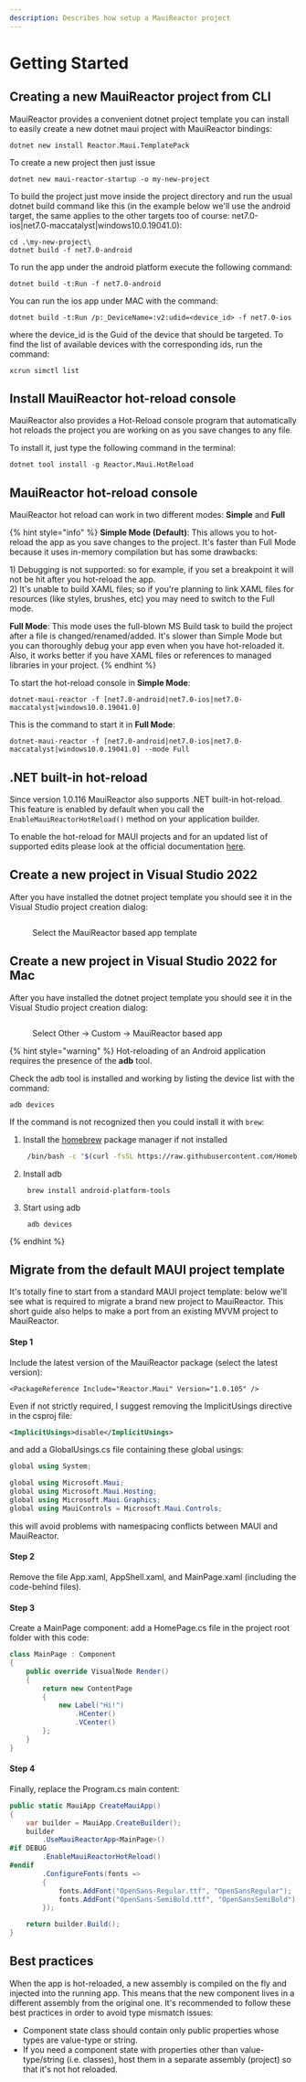 ```yaml
---
description: Describes how setup a MauiReactor project
---
```


# Getting Started

## Creating a new MauiReactor project from CLI

MauiReactor provides a convenient dotnet project template you can install to easily create a new dotnet maui project with MauiReactor bindings:

```
dotnet new install Reactor.Maui.TemplatePack
```

To create a new project then just issue

```
dotnet new maui-reactor-startup -o my-new-project
```

To build the project just move inside the project directory and run the usual dotnet build command like this (in the example below we'll use the android target, the same applies to the other targets too of course: net7.0-ios|net7.0-maccatalyst|windows10.0.19041.0):

```
cd .\my-new-project\
dotnet build -f net7.0-android
```

To run the app under the android platform execute the following command:

```
dotnet build -t:Run -f net7.0-android
```

You can run the ios app under MAC with the command:

```
dotnet build -t:Run /p:_DeviceName=:v2:udid=<device_id> -f net7.0-ios
```

where the device\_id is the Guid of the device that should be targeted. To find the list of available devices with the corresponding ids, run the command:

```
xcrun simctl list
```

## Install MauiReactor hot-reload console

MauiReactor also provides a Hot-Reload console program that automatically hot reloads the project you are working on as you save changes to any file.

To install it, just type the following command in the terminal:

```
dotnet tool install -g Reactor.Maui.HotReload
```

## MauiReactor hot-reload console

MauiReactor hot reload can work in two different modes: **Simple** and **Full**

{% hint style="info" %}
**Simple Mode (Default)**: This allows you to hot-reload the app as you save changes to the project. It's faster than Full Mode because it uses in-memory compilation but has some drawbacks:

1\) Debugging is not supported: so for example, if you set a breakpoint it will not be hit after you hot-reload the app.\
2\) It's unable to build XAML files; so if you're planning to link XAML files for resources (like styles, brushes, etc) you may need to switch to the Full mode.

**Full Mode**: This mode uses the full-blown MS Build task to build the project after a file is changed/renamed/added. It's slower than Simple Mode but you can thoroughly debug your app even when you have hot-reloaded it. Also, it works better if you have XAML files or references to managed libraries in your project.
{% endhint %}

To start the hot-reload console in **Simple Mode**:

```
dotnet-maui-reactor -f [net7.0-android|net7.0-ios|net7.0-maccatalyst|windows10.0.19041.0]
```

This is the command to start it in **Full Mode**:

```
dotnet-maui-reactor -f [net7.0-android|net7.0-ios|net7.0-maccatalyst|windows10.0.19041.0] --mode Full
```

## .NET built-in hot-reload

Since version 1.0.116 MauiReactor also supports .NET built-in hot-reload. This feature is enabled by default when you call the `EnableMauiReactorHotReload()` method on your application builder.

To enable the hot-reload for MAUI projects and for an updated list of supported edits please look at the official documentation [here](https://learn.microsoft.com/en-us/visualstudio/debugger/hot-reload?view=vs-2022).

## Create a new project in Visual Studio 2022

After you have installed the dotnet project template you should see it in the Visual Studio project creation dialog:

<figure><img src=".gitbook/assets/image (4).png" alt=""><figcaption><p>Select the MauiReactor based app template</p></figcaption></figure>

## Create a new project in Visual Studio 2022 for Mac

After you have installed the dotnet project template you should see it in the Visual Studio project creation dialog:

<figure><img src=".gitbook/assets/image (3) (1).png" alt=""><figcaption><p>Select Other -> Custom -> MauiReactor based app</p></figcaption></figure>

{% hint style="warning" %}
Hot-reloading of an Android application requires the presence of the **adb** tool.

Check the adb tool is installed and working by listing the device list with the command:

`adb devices`

If the command is not recognized then you could install it with `brew`:

1.  Install the [homebrew](http://brew.sh/) package manager if not installed

    ```bash
     /bin/bash -c "$(curl -fsSL https://raw.githubusercontent.com/Homebrew/install/master/install.sh)"
    ```
2.  Install adb

    ```
     brew install android-platform-tools
    ```
3.  Start using adb

    ```
     adb devices
    ```
{% endhint %}

## Migrate from the default MAUI project template

It's totally fine to start from a standard MAUI project template: below we'll see what is required to migrate a brand new project to MauiReactor. This short guide also helps to make a port from an existing MVVM project to MauiReactor.

#### Step 1

Include the latest version of the MauiReactor package (select the latest version):

```
<PackageReference Include="Reactor.Maui" Version="1.0.105" />
```

Even if not strictly required, I suggest removing the ImplicitUsings directive in the csproj file:

```xml
<ImplicitUsings>disable</ImplicitUsings>
```

and add a GlobalUsings.cs file containing these global usings:

```csharp
global using System;

global using Microsoft.Maui;
global using Microsoft.Maui.Hosting;
global using Microsoft.Maui.Graphics;
global using MauiControls = Microsoft.Maui.Controls;
```

this will avoid problems with namespacing conflicts between MAUI and MauiReactor.

#### Step 2

Remove the file App.xaml, AppShell.xaml, and MainPage.xaml (including the code-behind files).

#### Step 3

Create a MainPage component: add a HomePage.cs file in the project root folder with this code:

```csharp
class MainPage : Component
{
    public override VisualNode Render()
    {
        return new ContentPage
        {
            new Label("Hi!")
                .HCenter()
                .VCenter()
        };
    }
}
```

#### Step 4

Finally, replace the Program.cs main content:

```csharp
public static MauiApp CreateMauiApp()
{
    var builder = MauiApp.CreateBuilder();
    builder
        .UseMauiReactorApp<MainPage>()
#if DEBUG
        .EnableMauiReactorHotReload()
#endif
        .ConfigureFonts(fonts =>
        {
            fonts.AddFont("OpenSans-Regular.ttf", "OpenSansRegular");
            fonts.AddFont("OpenSans-SemiBold.ttf", "OpenSansSemiBold");
        });

    return builder.Build();
}
```

## Best practices

When the app is hot-reloaded, a new assembly is compiled on the fly and injected into the running app. This means that the new component lives in a different assembly from the original one. It's recommended to follow these best practices in order to avoid type mismatch issues:

* Component state class should contain only public properties whose types are value-type or string.
* If you need a component state with properties other than value-type/string (i.e. classes), host them in a separate assembly (project) so that it's not hot reloaded.
